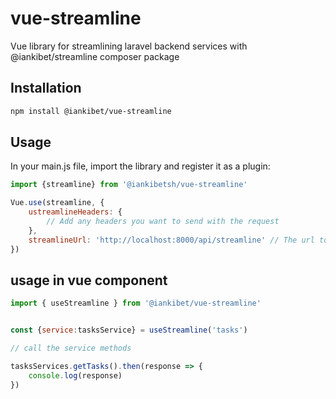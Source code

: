 # vue-streamline

Vue library for streamlining laravel backend services with @iankibet/streamline composer package

## Installation

```sh
npm install @iankibet/vue-streamline
```

## Usage

In your main.js file, import the library and register it as a plugin:

```js
import {streamline} from '@iankibetsh/vue-streamline'
```

```js
Vue.use(streamline, {
    ustreamlineHeaders: {
        // Add any headers you want to send with the request
    },
    streamlineUrl: 'http://localhost:8000/api/streamline' // The url to the streamline route
})
```


## usage in vue component

```js
import { useStreamline } from '@iankibet/vue-streamline'


const {service:tasksService} = useStreamline('tasks')

// call the service methods

tasksServices.getTasks().then(response => {
    console.log(response)
})
```